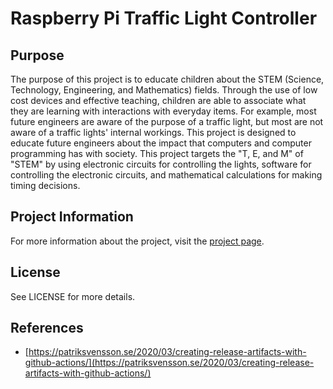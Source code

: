 # Raspberry Pi Traffic Light Controller

## Purpose 

The purpose of this project is to educate children about the STEM (Science, Technology, 
Engineering, and Mathematics) fields. Through the use of low cost devices and effective 
teaching, children are able to associate what they are learning with interactions with 
everyday items. For example, most future engineers are aware of the purpose of a traffic light, 
but most are not aware of a traffic lights' internal workings. This project is designed 
to educate future engineers about the impact that computers and computer programming has with
society. This project targets the "T, E, and M" of "STEM" by using electronic circuits 
for controlling the lights, software for controlling the electronic circuits, and 
mathematical calculations for making timing decisions.

## Project Information

For more information about the project, visit the 
[project page](https://thealmostengineer.com/trafficpi).

## License

See LICENSE for more details.

## References

* [https://patriksvensson.se/2020/03/creating-release-artifacts-with-github-actions/](https://patriksvensson.se/2020/03/creating-release-artifacts-with-github-actions/)